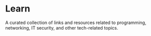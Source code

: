 # Learn
A curated collection of links and resources related to programming, networking, IT security, and other tech-related topics.
